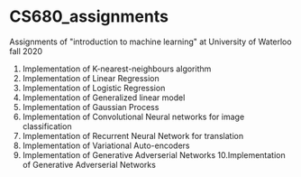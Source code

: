 # CS680_assignments
Assignments of  "introduction to machine learning" at University of Waterloo fall 2020

1. Implementation of K-nearest-neighbours algorithm
2. Implementation of Linear Regression
3. Implementation of Logistic Regression
4. Implementation of Generalized linear model
5. Implementation of Gaussian Process
6. Implementation of Convolutional Neural networks for image classification
7. Implementation of Recurrent Neural Network for translation
8. Implementation of Variational Auto-encoders
9. Implementation of Generative Adverserial Networks
10.Implementation of Generative Adverserial Networks

